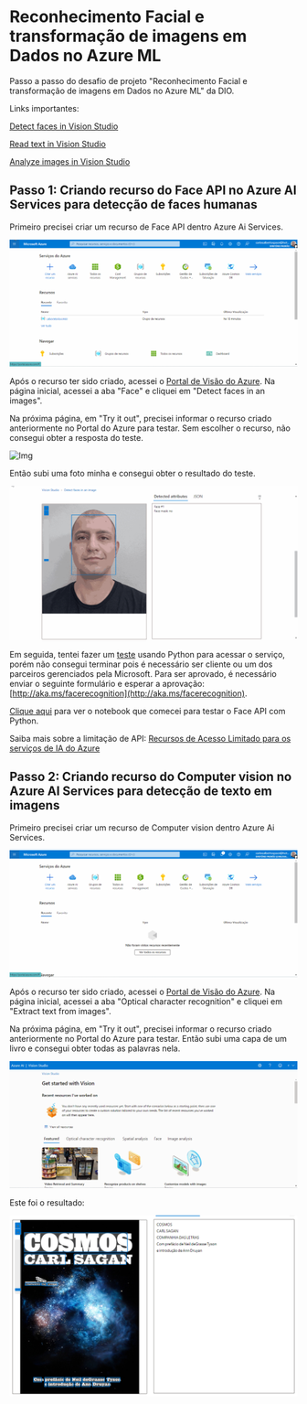 # Reconhecimento Facial e transformação de imagens em Dados no Azure ML

Passo a passo do desafio de projeto "Reconhecimento Facial e transformação de imagens em Dados no Azure ML" da DIO.

Links importantes:

[Detect faces in Vision Studio](https://microsoftlearning.github.io/mslearn-ai-fundamentals/Instructions/Labs/04-face.html)

[Read text in Vision Studio](https://microsoftlearning.github.io/mslearn-ai-fundamentals/Instructions/Labs/05-ocr.html)

[Analyze images in Vision Studio](https://microsoftlearning.github.io/mslearn-ai-fundamentals/Instructions/Labs/03-image-analysis.html)

## Passo 1: Criando recurso do Face API no Azure AI Services para detecção de faces humanas

Primeiro precisei criar um recurso de Face API dentro Azure Ai Services.

![Img](./img/img1.gif)

Após o recurso ter sido criado, acessei o [Portal de Visão do Azure](https://portal.vision.cognitive.azure.com/gallery/featured). Na página inicial, acessei a aba "Face" e cliquei em "Detect faces in an images".

Na próxima página, em "Try it out", precisei informar o recurso criado anteriormente no Portal do Azure para testar. Sem escolher o recurso, não consegui obter a resposta do teste.

![Img](./img/img2.gif)

Então subi uma foto minha e consegui obter o resultado do teste.

![Img](./img/img3.gif)

Em seguida, tentei fazer um [teste](https://learn.microsoft.com/en-us/azure/ai-services/computer-vision/quickstarts-sdk/identity-client-library?tabs=windows%2Cvisual-studio&pivots=programming-language-python) usando Python para acessar o serviço, porém não consegui terminar pois é necessário ser cliente ou um dos parceiros gerenciados pela Microsoft. Para ser aprovado, é necessário enviar o seguinte formulário e esperar a aprovação: [http://aka.ms/facerecognition](http://aka.ms/facerecognition).

[Clique aqui](Detecção_de_Faces_com_Face_API.ipynb) para ver o notebook que comecei para testar o Face API com Python.

Saiba mais sobre a limitação de API: [Recursos de Acesso Limitado para os serviços de IA do Azure](https://learn.microsoft.com/pt-br/azure/ai-services/cognitive-services-limited-access)

## Passo 2: Criando recurso do Computer vision no Azure AI Services para detecção de texto em imagens

Primeiro precisei criar um recurso de Computer vision dentro Azure Ai Services.

![Img](./img/img4.gif)

Após o recurso ter sido criado, acessei o [Portal de Visão do Azure](https://portal.vision.cognitive.azure.com/gallery/featured). Na página inicial, acessei a aba "Optical character recognition" e cliquei em "Extract text from images".

Na próxima página, em "Try it out", precisei informar o recurso criado anteriormente no Portal do Azure para testar. Então subi uma capa de um livro e consegui obter todas as palavras nela.

![Img](./img/img5.gif)

Este foi o resultado:

![Img](./outputs/OCR/Captura%20de%20tela%202024-02-10%20172337.png)
